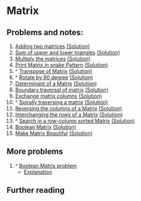 # Matrix

## Problems and notes:

1. [Adding two matrices](https://practice.geeksforgeeks.org/problems/adding-two-matrices3512/1) [(Solution)]()
2. [Sum of upper and lower triangles](https://practice.geeksforgeeks.org/problems/sum-of-upper-and-lower-triangles-1587115621/1) [(Solution)]()
3. [Multiply the matrices](https://practice.geeksforgeeks.org/problems/multiply-the-matrices-1587115620/1) [(Solution)]()
4. [Print Matrix in snake Pattern](https://practice.geeksforgeeks.org/problems/print-matrix-in-snake-pattern-1587115621/1) [(Solution)]()
5. ^ [Transpose of Matrix](https://practice.geeksforgeeks.org/problems/transpose-of-matrix-1587115621/1) [(Solution)]()
6. ^ [Rotate by 90 degree](https://practice.geeksforgeeks.org/problems/rotate-by-90-degree-1587115621/1) [(Solution)]()
7. [Determinant of a Matrix](https://practice.geeksforgeeks.org/problems/determinant-of-a-matrix-1587115620/1) [(Solution)]()
8. [Boundary traversal of matrix](https://practice.geeksforgeeks.org/problems/boundary-traversal-of-matrix-1587115620/1) [(Solution)]()
9. [Exchange matrix columns](https://practice.geeksforgeeks.org/problems/exchange-matrix-columns-1587115620/1) [(Solution)]()
10. ^ [Spirally traversing a matrix](https://practice.geeksforgeeks.org/problems/spirally-traversing-a-matrix-1587115621/1) [(Solution)]()
11. [Reversing the columns of a Matrix](https://practice.geeksforgeeks.org/problems/reversing-the-columns-of-a-matrix-1587115621/1) [(Solution)]()
12. [Interchanging the rows of a Matrix](https://practice.geeksforgeeks.org/problems/reversing-the-rows-of-a-matrix-1587115621/1) [(Solution)]()
13. ^ [Search in a row-column sorted Matrix](https://practice.geeksforgeeks.org/problems/search-in-a-matrix-1587115621/1) [(Solution)]()
14. [Boolean Matrix](https://practice.geeksforgeeks.org/problems/boolean-matrix-problem-1587115620/1) [(Solution)]()
15. [Make Matrix Beautiful](https://practice.geeksforgeeks.org/problems/make-matrix-beautiful-1587115620/1) [(Solution)]()


## More problems
1. ^ [Boolean Matrix problem](https://practice.geeksforgeeks.org/problems/boolean-matrix-problem/0)
    - [Explanation](https://www.geeksforgeeks.org/a-boolean-matrix-question/)



## Further reading
